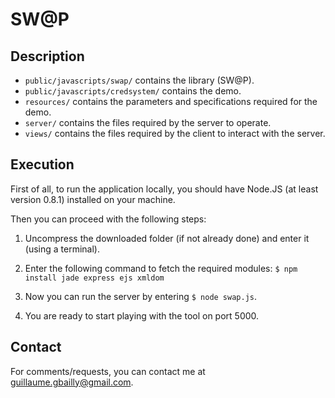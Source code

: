 SW@P
====

Description
-----------

* ```public/javascripts/swap/``` contains the library (SW@P).
* ```public/javascripts/credsystem/``` contains the demo.
* ```resources/``` contains the parameters and specifications required for the demo.
* ```server/``` contains the files required by the server to operate.
* ```views/``` contains the files required by the client to interact with the server.


Execution
---------

First of all, to run the application locally, you should have Node.JS (at least version 0.8.1) installed on your machine.

Then you can proceed with the following steps:

1. Uncompress the downloaded folder (if not already done) and enter it (using a terminal).

2. Enter the following command to fetch the required modules: ``` $ npm install jade express ejs xmldom ```

3. Now you can run the server by entering ```$ node swap.js```.

4. You are ready to start playing with the tool on port 5000.


Contact
-------

For comments/requests, you can contact me at guillaume.gbailly@gmail.com.